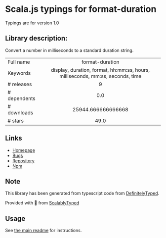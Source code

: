 
# Scala.js typings for format-duration

Typings are for version 1.0

## Library description:
Convert a number in milliseconds to a standard duration string.

|                    |                 |
| ------------------ | :-------------: |
| Full name          | format-duration |
| Keywords           | display, duration, format, hh:mm:ss, hours, milliseconds, mm:ss, seconds, time |
| # releases         | 9 |
| # dependents       | 0.0 |
| # downloads        | 25944.666666666668 |
| # stars            | 49.0 |

## Links
- [Homepage](https://github.com/ungoldman/format-duration)
- [Bugs](https://github.com/ungoldman/format-duration/issues)
- [Repository](https://github.com/ungoldman/format-duration)
- [Npm](https://www.npmjs.com/package/format-duration)
    


## Note
This library has been generated from typescript code from [DefinitelyTyped](https://definitelytyped.org).

Provided with :purple_heart: from [ScalablyTyped](https://github.com/oyvindberg/ScalablyTyped)

## Usage
See [the main readme](../../readme.md) for instructions.


